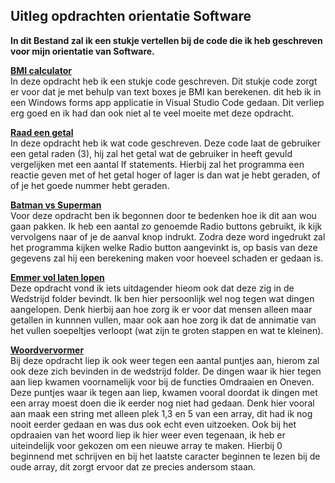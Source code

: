 ## Uitleg opdrachten orientatie Software  
  
**In dit Bestand zal ik een stukje vertellen bij de code die ik heb geschreven voor mijn orientatie van Software.**  
  
**[BMI calculator](Training/BMIcal/BMIcal.sln)**  
In deze opdracht heb ik een stukje code geschreven. Dit stukje code zorgt er voor dat je met behulp van text boxes je BMI kan berekenen. dit heb ik in een Windows forms app applicatie in Visual Studio Code gedaan. Dit verliep erg goed en ik had dan ook niet al te veel moeite met deze opdracht.  
  
**[Raad een getal](Training/Raad%20een%20getal/Raad%20een%20getal.sln)**  
In deze opdracht heb ik wat code geschreven. Deze code laat de gebruiker een getal raden (3), hij zal het getal wat de gebruiker in heeft gevuld vergelijken met een aantal If statements. Hierbij zal het programma een reactie geven met of het getal hoger of lager is dan wat je hebt geraden, of of je het goede nummer hebt geraden.
  
**[Batman vs Superman](Training/Batman%20vs%20Superman/Batman%20vs%20Superman.sln)**  
Voor deze opdracht ben ik begonnen door te bedenken hoe ik dit aan wou gaan pakken. Ik heb een aantal zo genoemde Radio buttons gebruikt, ik kijk vervolgens naar of je de aanval knop indrukt. Zodra deze word ingedrukt zal het programma kijken welke Radio button aangevinkt is, op basis van deze gegevens zal hij een berekening maken voor hoeveel schaden er gedaan is.  
  
**[Emmer vol laten lopen](Wedstrijd\Emmer%20vol%20laten%20lopen/Emmer%20vol%20laten%20lopen.sln)**  
Deze opdracht vond ik iets uitdagender hieom ook dat deze zig in de Wedstrijd folder bevindt. Ik ben hier persoonlijk wel nog tegen wat dingen aangelopen. Denk hierbij aan hoe zorg ik er voor dat mensen alleen maar getallen in kunnnen vullen, maar ook aan hoe zorg ik dat de annimatie van het vullen soepeltjes verloopt (wat zijn te groten stappen en wat te kleinen). 
  
**[Woordvervormer](Wedstrijd\Woordvervormer/Training%20-%20Array%20-%20Woordvervormer.sln)**  
Bij deze opdracht liep ik ook weer tegen een aantal puntjes aan, hierom zal ook deze zich bevinden in de wedstrijd folder. De dingen waar ik hier tegen aan liep kwamen voornamelijk voor bij de functies Omdraaien en Oneven. Deze puntjes waar ik tegen aan liep, kwamen vooral doordat ik dingen met een array moest doen die ik eerder nog niet had gedaan. Denk hier vooral aan maak een string met alleen plek 1,3 en 5 van een array, dit had ik nog nooit eerder gedaan en was dus ook echt even uitzoeken. Ook bij het opdraaien van het woord liep ik hier weer even tegenaan, ik heb er uiteindelijk voor gekozen om een nieuwe array te maken. Hierbij 0 beginnend met schrijven en bij het laatste caracter beginnen te lezen bij de oude array, dit zorgt ervoor dat ze precies andersom staan.  

